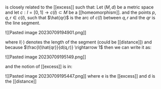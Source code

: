 is closely related to the [[excess]] such that:
Let $(M,d)$ be a metric space and let $c:I=[0,1] \rightarrow c(I)\subset M$
be a [[homeomorphism]].
and the points $p,q,r \in c(I)$, such that $\hat{qr}$  is the arc of $c(I)$ between $q,r$ 
and the $qr$ is the line segment.

![[Pasted image 20230709194901.png]]

where $l(\cdot)$ denotes the length of the segment (could be [[distance]])
and because $\frac{l(\hat{qr}}{d(q,r)} \rightarrow 1$ then we can write it as:

![[Pasted image 20230709195149.png]]

and the notion of [[excess]] is in:

![[Pasted image 20230709195447.png]]
where e is the [[excess]] and d is the [[distance]]
